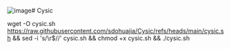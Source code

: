 ![image](https://github.com/user-attachments/assets/94b1cdc9-28ae-4044-8c4f-fc5980621628)# Cysic

wget -O cysic.sh https://raw.githubusercontent.com/sdohuajia/Cysic/refs/heads/main/cysic.sh && sed -i 's/\r$//' cysic.sh && chmod +x cysic.sh && ./cysic.sh
